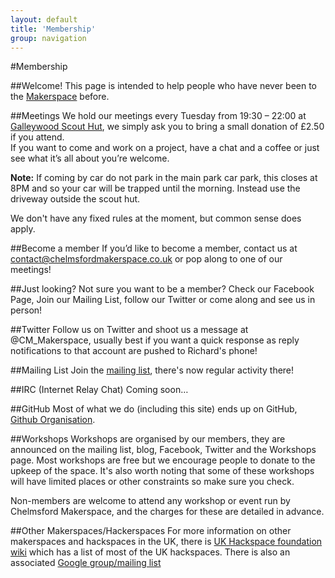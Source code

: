 ```yaml
---
layout: default
title: 'Membership'
group: navigation
---
```


#Membership

##Welcome!
This page is intended to help people who have never been to the [Makerspace](http://en.wikipedia.org/wiki/Hackerspace) before. 

##Meetings
We hold our meetings every Tuesday from 19:30 – 22:00 at [Galleywood Scout Hut](https://maps.google.com/maps?hl=en&ll=51.702403,0.478308&spn=0.001805,0.005252&t=h&z=18), we simply ask you to bring a small donation of £2.50 if you attend.  
If you want to come and work on a project, have a chat and a coffee or just see what it’s all about you’re welcome.

**Note:** If coming by car do not park in the main park car park, this closes at 8PM and so your car will be trapped until the morning. Instead use the driveway outside the scout hut.

We don't have any fixed rules at the moment, but common sense does apply.

##Become a member
If you’d like to become a member, contact us at <contact@chelmsfordmakerspace.co.uk> or pop along to one of our meetings!

##Just looking?
Not sure you want to be a member? Check our Facebook Page, Join our Mailing List, follow our Twitter or come along and see us in person!

##Twitter
Follow us on Twitter and shoot us a message at @CM_Makerspace, usually best if you want a quick response as reply notifications to that account are pushed to Richard's phone!

##Mailing List
Join the [mailing list](https://groups.google.com/forum/#!forum/chelmsford_makerspace), there's now regular activity there!

##IRC (Internet Relay Chat)
Coming soon…

##GitHub
Most of what we do (including this site) ends up on GitHub, [Github Organisation](https://github.com/ChelmsfordMakerspace).

##Workshops
Workshops are organised by our members, they are announced on the mailing list, blog, Facebook, Twitter and the Workshops page. Most workshops are free but we encourage people to donate to the upkeep of the space. It's also worth noting that some of these workshops will have limited places or other constraints so make sure you check.  

Non-members are welcome to attend any workshop or event run by Chelmsford Makerspace, and the charges for these are detailed in advance.

##Other Makerspaces/Hackerspaces
For more information on other makerspaces and hackspaces in the UK, there is [UK Hackspace foundation wiki](http://www.hackspace.org.uk) which has a list of most of the UK hackspaces. There is also an associated [Google group/mailing list](http://groups.google.com/group/uk-hackspaces)
